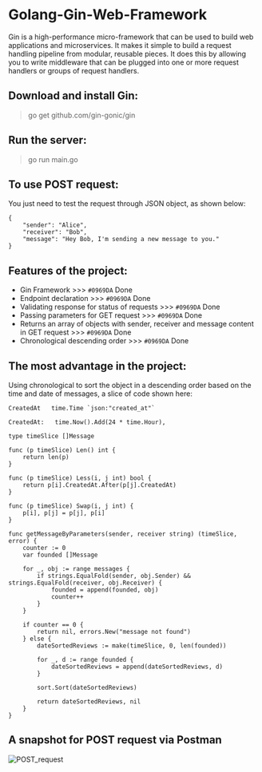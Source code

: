 # Golang-Gin-Web-Framework
Gin is a high-performance micro-framework that can be used to build web applications and microservices. It makes it simple to build a request handling pipeline from modular, reusable pieces. It does this by allowing you to write middleware that can be plugged into one or more request handlers or groups of request handlers.

## Download and install Gin:
> go get github.com/gin-gonic/gin

## Run the server:
> go run main.go

## To use POST request:
You just need to test the request through JSON object, as shown below:
```
{
    "sender": "Alice",
    "receiver": "Bob",
    "message": "Hey Bob, I'm sending a new message to you."
}
```

## Features of the project:
- Gin Framework >>> `#0969DA` Done
- Endpoint declaration >>> `#0969DA` Done
- Validating response for status of requests >>> `#0969DA` Done
- Passing parameters for GET request >>> `#0969DA` Done
- Returns an array of objects with sender, receiver and message content in GET request >>> `#0969DA` Done
- Chronological descending order >>> `#0969DA` Done

## The most advantage in the project:
Using chronological to sort the object in a descending order based on the time and date of messages, a slice of code shown here:
```
CreatedAt   time.Time `json:"created_at"`
```

```
CreatedAt:   time.Now().Add(24 * time.Hour),
```

```
type timeSlice []Message

func (p timeSlice) Len() int {
	return len(p)
}

func (p timeSlice) Less(i, j int) bool {
	return p[i].CreatedAt.After(p[j].CreatedAt)
}

func (p timeSlice) Swap(i, j int) {
	p[i], p[j] = p[j], p[i]
}
```

```
func getMessageByParameters(sender, receiver string) (timeSlice, error) {
	counter := 0
	var founded []Message

	for _, obj := range messages {
		if strings.EqualFold(sender, obj.Sender) && strings.EqualFold(receiver, obj.Receiver) {
			founded = append(founded, obj)
			counter++
		}
	}

	if counter == 0 {
		return nil, errors.New("message not found")
	} else {
		dateSortedReviews := make(timeSlice, 0, len(founded))

		for _, d := range founded {
			dateSortedReviews = append(dateSortedReviews, d)
		}

		sort.Sort(dateSortedReviews)

		return dateSortedReviews, nil
	}
}
```

## A snapshot for POST request via Postman
![POST_request](https://user-images.githubusercontent.com/113289516/192127085-9399e5a2-59d5-48ec-b444-c2ad02fb82b7.png)
